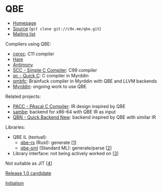 # QBE

- [Homepage](https://c9x.me/compile/)
- [Source](https://c9x.me/git/qbe.git)
  (`git clone git://c9x.me/qbe.git`)
- [Mailing list](https://lists.sr.ht/~mpu/qbe)

Compilers using QBE:
- [cproc](https://sr.ht/~mcf/cproc/): C11 compiler
- [Hare](https://harelang.org/)
- [Antimony](https://github.com/antimony-lang/antimony)
- [SCC - Simple C Compiler](https://www.simple-cc.org/): C99 compiler
- [qc - Quick C](https://github.com/andrewchambers/qc): C compiler in
  Myrddin
- [qmbfc](https://github.com/andrewchambers/qmbfc): Brainfuck compiler
  in Myrddin with QBE and LLVM backends
- [Myrddin](http://myrlang.org/): ongoing work to use QBE

Related projects:
- [PACC - PAscal C Compiler](https://github.com/BeRo1985/pacc): IR
  design inspired by QBE
- [sambe](https://github.com/samrat/sambe): backend for x86-64 with QBE
  IR as input
- [QBN - Quick Backend New](https://github.com/ssmid/qbn): backend
  inspired by QBE with similar IR

Libraries:
- QBE IL (textual):
  - [qbe-rs](https://github.com/garritfra/qbe-rs) (Rust): generate [[1]]
  - [qbe-sml](https://github.com/pauloue/qbe-sml) (Standard ML):
    generate/parse [[2]]
- Library interface: not being actively worked on [[3]]

Not suitable as JIT [[4]]

[Release 1.0 candidate](https://lists.sr.ht/~mpu/qbe/%3C51390118-2d77-4f40-90d5-b5986066ea4a%40www.fastmail.com%3E)

[Initialism](https://lists.sr.ht/~mpu/qbe/%3C407F27D6-F9A9-40EA-B390-72AC7F8F2608%40aarchibald.com%3E)

[1]: https://lists.sr.ht/~mpu/qbe/%3CD0E48364-DAB4-4ED8-B5E9-459C4301D61C%40slashdev.space%3E
[2]: https://lists.sr.ht/~mpu/qbe/%3CCA%2B4P7duKN3aUm4AWzyFsPbHYYAQ-pu89u1dRCc20Ngsd-QTRFw%40mail.gmail.com%3E
[3]: https://lists.sr.ht/~mpu/qbe/%3CYgHOXpjABvAaMvMt%40debussy%3E
[4]: https://lists.sr.ht/~mpu/qbe/%3CCAFbATBGDOmpxDoVD9eAudiqAMAFskD-sMeyOn5jz63iNeWYK0g%40mail.gmail.com%3E

